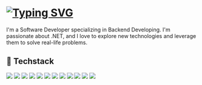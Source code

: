 # [![Typing SVG](https://readme-typing-svg.demolab.com?font=Fira+Code&duration=8000&pause=1000&color=F7F7F7&random=false&width=435&lines=Hello+there%2C+I'm+PokkeYuri!%F0%9F%91%8B)](https://git.io/typing-svg)
<!---
![Typing SVG](https://readme-typing-svg.demolab.com/?lines=Hello+there,+I'm+PokkeYuri!+👋&repeat=false)
## 🌱 About Me
-->

I'm a Software Developer specializing in Backend Developing. I'm passionate about .NET, and I love to explore new technologies and leverage them to solve real-life problems.

## 🔧 Techstack
![](https://img.shields.io/badge/.NET-512BD4?style=flat&logo=dotnet&logoColor=white)
![](https://img.shields.io/badge/C%23-239120?style=flat&logo=csharp&logoColor=white)
![](https://img.shields.io/badge/Python-3776AB?style=flat&logo=python&logoColor=white)
![](https://img.shields.io/badge/X++-5C2D91?style=flat&logo=dynamics-365&logoColor=white)
![](https://img.shields.io/badge/Go-00ADD8?style=flat&logo=go&logoColor=white)
![](https://img.shields.io/badge/SQLite-003B57?style=flat&logo=sqlite&logoColor=white)
![](https://img.shields.io/badge/MSSQL-CC2927?style=flat&logo=microsoft-sql-server&logoColor=white)
![](https://img.shields.io/badge/Git-F05032?style=flat&logo=git&logoColor=white)
![](https://img.shields.io/badge/GitHub_Actions-2088FF?style=flat&logo=github-actions&logoColor=white)
![](https://img.shields.io/badge/Visual_Studio-5C2D91?style=flat&logo=visual-studio&logoColor=white)
![](https://img.shields.io/badge/Visual_Studio_Code-007ACC?style=flat&logo=visual-studio-code&logoColor=white)
![](https://img.shields.io/badge/Proxmox-E57000?style=flat&logo=proxmox&logoColor=white)
